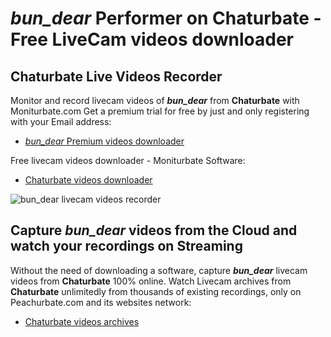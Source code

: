 # _bun_dear_ Performer on Chaturbate - Free LiveCam videos downloader

## Chaturbate Live Videos Recorder

Monitor and record livecam videos of **_bun_dear_** from **Chaturbate** with Moniturbate.com
Get a premium trial for free by just and only registering with your Email address:
* [_bun_dear_ Premium videos downloader](https://moniturbate.com/request-demo-licence-key.html)

Free livecam videos downloader - Moniturbate Software:
* [Chaturbate videos downloader](https://moniturbate.com/moniturbate-download-software.html)

![_bun_dear_ livecam videos recorder](https://peachurnet.com/templates/moniturbate-software.png)


## Capture _bun_dear_ videos from the Cloud and watch your recordings on Streaming

Without the need of downloading a software, capture **_bun_dear_** livecam videos from **Chaturbate** 100% online.
Watch Livecam archives from **Chaturbate** unlimitedly from thousands of existing recordings, only on Peachurbate.com and its websites network:
* [Chaturbate videos archives](https://peachurnet.com/)